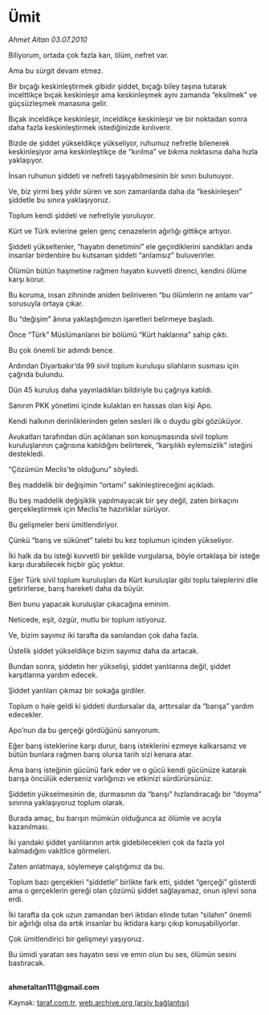 # Ümit

*Ahmet Altan 03.07.2010*

<div class="yazi"><p>Biliyorum, ortada çok fazla kan, ölüm, nefret var.</p>
<p>Ama bu sürgit devam etmez.</p>
<p>Bir bıçağı keskinleştirmek gibidir şiddet, bıçağı biley taşına tutarak incelttikçe bıçak keskinleşir ama keskinleşmek aynı zamanda “eksilmek” ve güçsüzleşmek manasına gelir.</p>
<p>Bıçak inceldikçe keskinleşir, inceldikçe keskinleşir ve bir noktadan sonra daha fazla keskinleştirmek istediğinizde kırılıverir.</p>
<p>Bizde de şiddet yükseldikçe yükseliyor, ruhumuz nefretle bilenerek keskinleşiyor ama keskinleştikçe de “kırılma” ve bıkma noktasına daha hızla yaklaşıyor.</p>
<p>İnsan ruhunun şiddeti ve nefreti taşıyabilmesinin bir sınırı bulunuyor.</p>
<p>Ve, biz yirmi beş yıldır süren ve son zamanlarda daha da “keskinleşen” şiddetle bu sınıra yaklaşıyoruz.</p>
<p>Toplum kendi şiddeti ve nefretiyle yoruluyor.</p>
<p>Kürt ve Türk evlerine gelen genç cenazelerin ağırlığı gittikçe artıyor.</p>
<p>Şiddeti yükseltenler, “hayatın denetimini” ele geçirdiklerini sandıkları anda insanlar birdenbire bu kutsanan şiddeti “anlamsız” buluverirler.</p>
<p>Ölümün bütün haşmetine rağmen hayatın kuvvetli direnci, kendini ölüme karşı korur.</p>
<p>Bu koruma, insan zihninde aniden beliriveren “bu ölümlerin ne anlamı var” sorusuyla ortaya çıkar.</p>
<p>Bu “değişim” ânına yaklaştığımızın işaretleri belirmeye başladı.</p>
<p>Önce “Türk” Müslümanların bir bölümü “Kürt haklarına” sahip çıktı.</p>
<p>Bu çok önemli bir adımdı bence.</p>
<p>Ardından Diyarbakır’da 99 sivil toplum kuruluşu silahların susması için çağrıda bulundu.</p>
<p>Dün 45 kuruluş daha yayınladıkları bildiriyle bu çağrıya katıldı.</p>
<p>Sanırım PKK yönetimi içinde kulakları en hassas olan kişi Apo.</p>
<p>Kendi halkının derinliklerinden gelen sesleri ilk o duydu gibi gözüküyor.</p>
<p>Avukatları tarafından dün açıklanan son konuşmasında sivil toplum kuruluşlarının çağrısına katıldığını belirterek, “karşılıklı eylemsizlik” isteğini destekledi.</p>
<p>“Çözümün Meclis’te olduğunu” söyledi.</p>
<p>Beş maddelik bir değişimin “ortamı” sakinleştireceğini açıkladı.</p>
<p>Bu beş maddelik değişiklik yapılmayacak bir şey değil, zaten birkaçını gerçekleştirmek için Meclis’te hazırlıklar sürüyor.</p>
<p>Bu gelişmeler beni ümitlendiriyor.</p>
<p>Çünkü “barış ve sükûnet” talebi bu kez toplumun içinden yükseliyor.</p>
<p>İki halk da bu isteği kuvvetli bir şekilde vurgularsa, böyle ortaklaşa bir isteğe karşı durabilecek hiçbir güç yoktur.</p>
<p>Eğer Türk sivil toplum kuruluşları da Kürt kuruluşlar gibi toplu taleplerini dile getirirlerse, barış hareketi daha da büyür.</p>
<p>Ben bunu yapacak kuruluşlar çıkacağına eminim.</p>
<p>Neticede, eşit, özgür, mutlu bir toplum istiyoruz.</p>
<p>Ve, bizim sayımız iki tarafta da sanılandan çok daha fazla.</p>
<p>Üstelik şiddet yükseldikçe bizim sayımız daha da artacak.</p>
<p>Bundan sonra, şiddetin her yükselişi, şiddet yanlılarına değil, şiddet karşıtlarına yardım edecek.</p>
<p>Şiddet yanlıları çıkmaz bir sokağa girdiler.</p>
<p>Toplum o hale geldi ki şiddeti durdursalar da, arttırsalar da “barışa” yardım edecekler.</p>
<p>Apo’nun da bu gerçeği gördüğünü sanıyorum.</p>
<p>Eğer barış isteklerine karşı durur, barış isteklerini ezmeye kalkarsanız ve bütün bunlara rağmen barış olursa tarih sizi kenara atar.</p>
<p>Ama barış isteğinin gücünü fark eder ve o gücü kendi gücünüze katarak barışa öncülük ederseniz varlığınızı ve etkinizi sürdürürsünüz.</p>
<p>Şiddetin yükselmesinin de, durmasının da “barışı” hızlandıracağı bir “doyma” sınırına yaklaşıyoruz toplum olarak.</p>
<p>Burada amaç, bu barışın mümkün olduğunca az ölümle ve acıyla kazanılması.</p>
<p>İki yandaki şiddet yanlılarının artık gidebilecekleri çok da fazla yol kalmadığını vakitlice görmeleri.</p>
<p>Zaten anlatmaya, söylemeye çalıştığımız da bu.</p>
<p>Toplum bazı gerçekleri “şiddetle” birlikte fark etti, şiddet “gerçeği” gösterdi ama o gerçeklerin gereği olan çözümü şiddet sağlayamaz, onun işlevi sona erdi.</p>
<p>İki tarafta da çok uzun zamandan beri iktidarı elinde tutan “silahın” önemli bir ağırlığı olsa da artık insanlar bu iktidara karşı çıkıp konuşabiliyorlar.</p>
<p>Çok ümitlendirici bir gelişmeyi yaşıyoruz.</p>
<p>Bu ümidi yaratan ses hayatın sesi ve emin olun bu ses, ölümün sesini bastıracak.</p><b><br/>ahmetaltan111@gmail.com</b></div>

Kaynak: [taraf.com.tr](http://www.taraf.com.tr:80/ahmet-altan/makale-umit-2.htm), [web.archive.org (arşiv bağlantısı)](http://web.archive.org/web/20100705084012/http://www.taraf.com.tr:80/ahmet-altan/makale-umit-2.htm)
